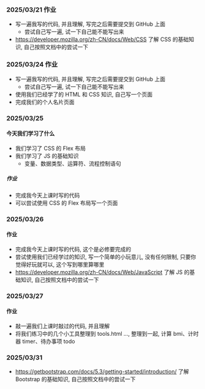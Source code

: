 ### 2025/03/21 作业

- 写一遍我写的代码, 并且理解, 写完之后需要提交到 GitHub 上面
    - 尝试自己写一遍, 试一下自己能不能写出来
- https://developer.mozilla.org/zh-CN/docs/Web/CSS 了解 CSS 的基础知识, 自己按照文档中的尝试一下

### 2025/03/24 作业

- 写一遍我写的代码, 并且理解, 写完之后需要提交到 GitHub 上面
    - 尝试自己写一遍, 试一下自己能不能写出来
- 使用我们已经学了的 HTML 和 CSS 知识, 自己写一个页面
- 完成我们的个人名片页面

### 2025/03/25

#### 今天我们学习了什么

- 我们学习了 CSS 的 Flex 布局
- 我们学习了 JS 的基础知识
    - 变量、数据类型、运算符、流程控制语句

##### 作业

- 完成我今天上课时写的代码
- 可以尝试使用 CSS 的 Flex 布局写一个页面

### 2025/03/26

#### 作业

- 完成我今天上课时写的代码, 这个是必修要完成的
- 尝试使用我们已经学过的知识, 写一个简单的小玩意儿, 没有任何限制, 只要你觉得好玩就可以, 这个写到哪里算哪里
- https://developer.mozilla.org/zh-CN/docs/Web/JavaScript 了解 JS 的基础知识, 自己按照文档中的尝试一下

### 2025/03/27

#### 作业

- 敲一遍我们上课时敲过的代码, 并且理解
- 将我们练习中的几个小工具整理到 tools.html ..., 整理到一起, 计算 bmi、计时器 timer、待办事项 todo

### 2025/03/31

- https://getbootstrap.com/docs/5.3/getting-started/introduction/ 了解 Bootstrap 的基础知识, 自己按照文档中的尝试一下
